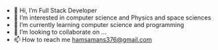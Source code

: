 - 👋 Hi, I’m Full Stack Developer
- 👀 I’m interested in computer science and Physics and space sciences
- 🌱 I’m currently learning computer science and programming 
- 💞️ I’m looking to collaborate on ...
- 📫 How to reach me hamsamans376@gmail.com

<!---
HamsaMansour/HamsaMansour is a ✨ special ✨ repository because its `README.md` (this file) appears on your GitHub profile.
You can click the Preview link to take a look at your changes.
--->
